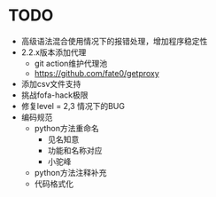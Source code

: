 # TODO

+ 高级语法混合使用情况下的报错处理，增加程序稳定性
+ 2.2.x版本添加代理
  + git action维护代理池
  + https://github.com/fate0/getproxy
+ 添加csv文件支持
+ 挑战fofa-hack极限
+ 修复level = 2,3 情况下的BUG
+ 编码规范
  + python方法重命名
    + 见名知意
    + 功能和名称对应
    + 小驼峰
  + python方法注释补充
  + 代码格式化


